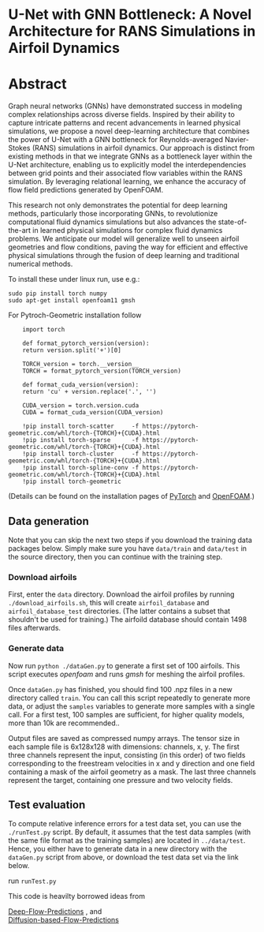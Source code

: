# U-Net with GNN Bottleneck: A Novel Architecture for RANS Simulations in Airfoil Dynamics

# Abstract
Graph neural networks (GNNs) have demonstrated success in modeling complex relationships across diverse fields. Inspired by their ability to capture intricate patterns and recent advancements in learned physical simulations, we propose a novel deep-learning architecture that combines the power of U-Net with a GNN bottleneck for Reynolds-averaged Navier-Stokes (RANS) simulations in airfoil dynamics. Our approach is distinct from existing methods in that we integrate GNNs as a bottleneck layer within the U-Net architecture, enabling us to explicitly model the interdependencies between grid points and their associated flow variables within the RANS simulation. By leveraging relational learning, we enhance the accuracy of flow field predictions generated by OpenFOAM.

This research not only demonstrates the potential for deep learning methods, particularly those incorporating GNNs, to revolutionize computational fluid dynamics simulations but also advances the state-of-the-art in learned physical simulations for complex fluid dynamics problems. We anticipate our model will generalize well to unseen airfoil geometries and flow conditions, paving the way for efficient and effective physical simulations through the fusion of deep learning and traditional numerical methods.


To install these under linux run, use e.g.: 
```
sudo pip install torch numpy
sudo apt-get install openfoam11 gmsh
```

For Pytroch-Geometric installation follow 
```
    import torch

    def format_pytorch_version(version):
    return version.split('+')[0]

    TORCH_version = torch.__version__
    TORCH = format_pytorch_version(TORCH_version)

    def format_cuda_version(version):
    return 'cu' + version.replace('.', '')

    CUDA_version = torch.version.cuda
    CUDA = format_cuda_version(CUDA_version)

    !pip install torch-scatter     -f https://pytorch-geometric.com/whl/torch-{TORCH}+{CUDA}.html
    !pip install torch-sparse      -f https://pytorch-geometric.com/whl/torch-{TORCH}+{CUDA}.html
    !pip install torch-cluster     -f https://pytorch-geometric.com/whl/torch-{TORCH}+{CUDA}.html
    !pip install torch-spline-conv -f https://pytorch-geometric.com/whl/torch-{TORCH}+{CUDA}.html
    !pip install torch-geometric 

```

(Details can be found on the installation pages of [PyTorch](https://pytorch.org/get-started/locally/) and 
[OpenFOAM](https://openfoam.org/download/5-0-ubuntu/).)

## Data generation

Note that you can skip the next two steps if you download the training
data packages below. Simply make sure you have `data/train` and `data/test`
in the source directory, then you can continue with the training step.

### Download airfoils

First, enter the `data` directory. 
Download the airfoil profiles by running `./download_airfoils.sh`, this
will create `airfoil_database` and `airfoil_database_test` directories.
(The latter contains a subset that shouldn't be used for training.) The
airfoild database should contain 1498 files afterwards.

### Generate data

Now run `python ./dataGen.py` to generate a first set of 100 airfoils.
This script executes _openfoam_ and runs _gmsh_ for meshing the airfoil profiles. 

Once `dataGen.py` has finished, you should find 100 .npz files in a new
directory called `train`. You can call this script repeatedly to generate 
more data, or adjust
the `samples` variables to generate more samples with a single call. 
For a first test, 100 samples are sufficient, for higher quality models, more
than 10k are recommended..

Output files are saved as compressed numpy arrays. The tensor size in each
sample file is 6x128x128 with dimensions: channels, x, y. 
The first three channels represent the input,
consisting (in this order) of two fields corresponding to the freestream velocities in x and y
direction and one field containing a mask of the airfoil geometry as 
a mask. The last three channels represent the target, containing one pressure and two velocity
fields. 

## Test evaluation

To compute relative inference errors for a test data set, you can use the `./runTest.py` script.
By default, it assumes that the test data samples (with the same file format as the training samples)
are located in `../data/test`. Hence, you either have to generate data in a new directory with the
`dataGen.py` script from above, or download the test data set via the link below.

run `runTest.py` 

This code is heavilty borrowed ideas from 

[Deep-Flow-Predictions](https://github.com/thunil/Deep-Flow-Prediction) , and  
[Diffusion-based-Flow-Predictions](https://github.com/tum-pbs/Diffusion-based-Flow-Prediction)

